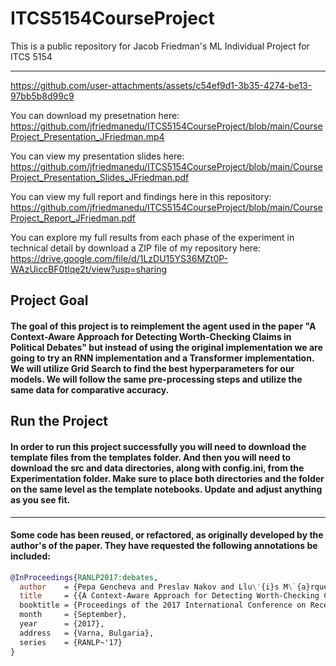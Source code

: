 # ITCS5154CourseProject
This is a public repository for Jacob Friedman's ML Individual Project for ITCS 5154

---
https://github.com/user-attachments/assets/c54ef9d1-3b35-4274-be13-97bb5b8d99c9

You can download my presetnation here: https://github.com/jfriedmanedu/ITCS5154CourseProject/blob/main/CourseProject_Presentation_JFriedman.mp4

You can view my presentation slides here: https://github.com/jfriedmanedu/ITCS5154CourseProject/blob/main/CourseProject_Presentation_Slides_JFriedman.pdf

You can view my full report and findings here in this repository: https://github.com/jfriedmanedu/ITCS5154CourseProject/blob/main/CourseProject_Report_JFriedman.pdf

You can explore my full results from each phase of the experiment in technical detail by download a ZIP file of my repository here: https://drive.google.com/file/d/1LzDU15YS36MZt0P-WAzUiccBF0tlqe2t/view?usp=sharing

## Project Goal 
#### The goal of this project is to reimplement the agent used in the paper **"A Context-Aware Approach for Detecting Worth-Checking Claims in Political Debates"** but instead of using the original implementation we are going to try an RNN implementation and a Transformer implementation. We will utilize Grid Search to find the best hyperparameters for our models. We will follow the same pre-processing steps and utilize the same data for comparative accuracy.

## Run the Project
#### In order to run this project successfully you will need to download the template files from the templates folder. And then you will need to download the src and data directories, along with config.ini, from the Experimentation folder. Make sure to place both directories and the folder on the same level as the template notebooks. Update and adjust anything as you see fit.

---
#### Some code has been reused, or refactored, as originally developed by the author's of the paper. They have requested the following annotations be included:

```bib
@InProceedings{RANLP2017:debates,
  author    = {Pepa Gencheva and Preslav Nakov and Llu\'{i}s M\`{a}rquez and Alberto Barr\'on-Cede\~no and Ivan Koychev},
  title     = {{A Context-Aware Approach for Detecting Worth-Checking Claims in Political Debates},
  booktitle = {Proceedings of the 2017 International Conference on Recent Advances in Natural Language Processing},
  month     = {September},
  year      = {2017},
  address   = {Varna, Bulgaria},
  series    = {RANLP~'17}
}
```
